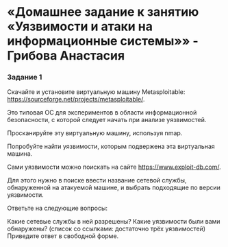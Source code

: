 # «Домашнее задание к занятию «Уязвимости и атаки на информационные системы»» - Грибова Анастасия

### Задание 1
Скачайте и установите виртуальную машину Metasploitable: https://sourceforge.net/projects/metasploitable/.

Это типовая ОС для экспериментов в области информационной безопасности, с которой следует начать при анализе уязвимостей.

Просканируйте эту виртуальную машину, используя nmap.

Попробуйте найти уязвимости, которым подвержена эта виртуальная машина.

Сами уязвимости можно поискать на сайте https://www.exploit-db.com/.

Для этого нужно в поиске ввести название сетевой службы, обнаруженной на атакуемой машине, и выбрать подходящие по версии уязвимости.

Ответьте на следующие вопросы:

Какие сетевые службы в ней разрешены?
Какие уязвимости были вами обнаружены? (список со ссылками: достаточно трёх уязвимостей)
Приведите ответ в свободной форме.

